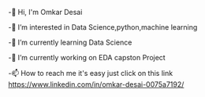  -👋 Hi, I'm Omkar Desai
 
 -👀 I’m interested in Data Science,python,machine learning
 
 -🌱 I’m currently learning Data Science
 
 -💞️ I’m currently working on EDA capston Project
 
 -📫 How to reach me it's easy just click on this link https://www.linkedin.com/in/omkar-desai-0075a7192/
